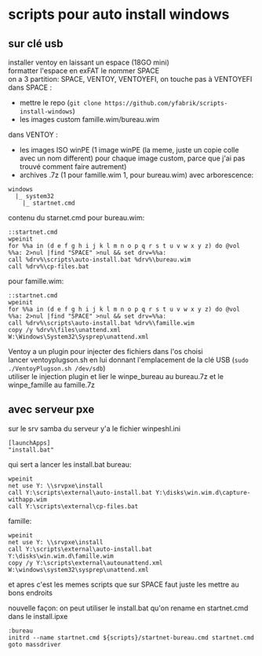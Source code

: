 # scripts pour auto install windows

## sur clé usb
installer ventoy en laissant un espace (18GO mini)  
formatter l'espace en exFAT le nommer SPACE  
on a 3 partition: SPACE, VENTOY, VENTOYEFI, on touche pas à VENTOYEFI  
dans SPACE :
-  mettre le repo (```git clone https://github.com/yfabrik/scripts-install-windows```)  
-  les images custom famille.wim/bureau.wim  


dans VENTOY :
- les images ISO winPE (1 image winPE (la meme, juste un copie colle avec un nom different) pour chaque image custom, parce que j'ai pas trouvé comment faire autrement)
- archives .7z (1 pour famille.wim 1, pour bureau.wim) avec arborescence:
```
windows
  |_ system32
    |_ startnet.cmd

```
contenu du starnet.cmd pour bureau.wim:
```
::startnet.cmd
wpeinit
for %%a in (d e f g h i j k l m n o p q r s t u v w x y z) do @vol %%a: 2>nul |find "SPACE" >nul && set drv=%%a:
call %drv%\scripts\auto-install.bat %drv%\bureau.wim
call %drv%\cp-files.bat
```

pour famille.wim:
```
::startnet.cmd
wpeinit
for %%a in (d e f g h i j k l m n o p q r s t u v w x y z) do @vol %%a: 2>nul |find "SPACE" >nul && set drv=%%a:
call %drv%\scripts\auto-install.bat %drv%\famille.wim
copy /y %drv%\files\unattend.xml W:\Windows\System32\Sysprep\unattend.xml
```

Ventoy a un plugin pour injecter des fichiers dans l'os choisi  
lancer ventoyplugson.sh en lui donnant l'emplacement de la clé USB (``sudo ./VentoyPlugson.sh /dev/sdb``)  
utiliser le injection plugin et lier le winpe_bureau au bureau.7z et le winpe_famille au famille.7z  


## avec serveur pxe
sur le srv samba du serveur 
y'a le fichier winpeshl.ini
```
[launchApps]
"install.bat"
```
qui sert a lancer les install.bat
bureau:
```
wpeinit
net use Y: \\srvpxe\install
call Y:\scripts\external\auto-install.bat Y:\disks\win.wim.d\capture-withapp.wim
call Y:\scripts\external\cp-files.bat
```

famille: 
```
wpeinit
net use Y: \\srvpxe\install
call Y:\scripts\external\auto-install.bat Y:\disks\win.wim.d\famille.wim
copy /y Y:\scripts\external\autounattend.xml W:\windows\system32\sysprep\unattend.xml
```

et apres c'est les memes scripts que sur SPACE
faut juste les mettre au bons endroits

nouvelle façon:
on peut utiliser le install.bat qu'on rename en startnet.cmd dans le install.ipxe

```
:bureau
initrd --name startnet.cmd ${scripts}/startnet-bureau.cmd startnet.cmd
goto massdriver

```